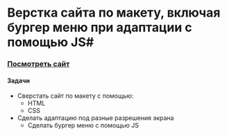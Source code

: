 # Верстка сайта по макету, включая бургер меню при адаптации с помощью JS#

### <a href="https://wcodersv.github.io/MNTN-landing-page/">Посмотреть сайт</a>

#### Задачи ####
<ul>
  <li>Сверстать сайт по макету с помощью:
    <ul>
      <li>HTML</li>
      <li>CSS</li>
    </ul>
  </li>
  
  <li>Сделать адаптацию под разные разрешения экрана
  <ul>
    <li>Сделать бургер меню с помощью JS</li>
  </ul></li>
</ul>
